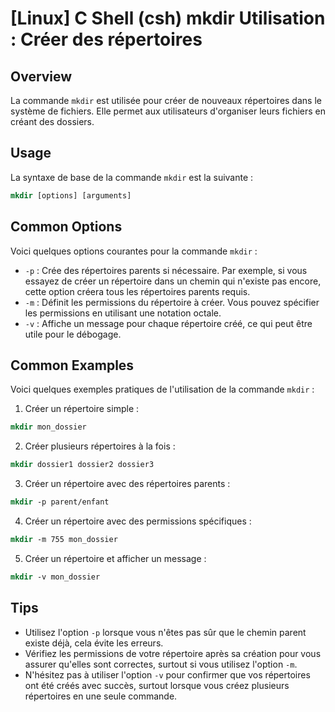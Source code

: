 # [Linux] C Shell (csh) mkdir Utilisation : Créer des répertoires

## Overview
La commande `mkdir` est utilisée pour créer de nouveaux répertoires dans le système de fichiers. Elle permet aux utilisateurs d'organiser leurs fichiers en créant des dossiers.

## Usage
La syntaxe de base de la commande `mkdir` est la suivante :

```csh
mkdir [options] [arguments]
```

## Common Options
Voici quelques options courantes pour la commande `mkdir` :

- `-p` : Crée des répertoires parents si nécessaire. Par exemple, si vous essayez de créer un répertoire dans un chemin qui n'existe pas encore, cette option créera tous les répertoires parents requis.
- `-m` : Définit les permissions du répertoire à créer. Vous pouvez spécifier les permissions en utilisant une notation octale.
- `-v` : Affiche un message pour chaque répertoire créé, ce qui peut être utile pour le débogage.

## Common Examples
Voici quelques exemples pratiques de l'utilisation de la commande `mkdir` :

1. Créer un répertoire simple :

```csh
mkdir mon_dossier
```

2. Créer plusieurs répertoires à la fois :

```csh
mkdir dossier1 dossier2 dossier3
```

3. Créer un répertoire avec des répertoires parents :

```csh
mkdir -p parent/enfant
```

4. Créer un répertoire avec des permissions spécifiques :

```csh
mkdir -m 755 mon_dossier
```

5. Créer un répertoire et afficher un message :

```csh
mkdir -v mon_dossier
```

## Tips
- Utilisez l'option `-p` lorsque vous n'êtes pas sûr que le chemin parent existe déjà, cela évite les erreurs.
- Vérifiez les permissions de votre répertoire après sa création pour vous assurer qu'elles sont correctes, surtout si vous utilisez l'option `-m`.
- N'hésitez pas à utiliser l'option `-v` pour confirmer que vos répertoires ont été créés avec succès, surtout lorsque vous créez plusieurs répertoires en une seule commande.